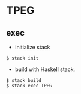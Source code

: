 # TPEG

## exec
* initialize stack
```
$ stack init
```

* build with Haskell stack.
```
$ stack build
$ stack exec TPEG
```
